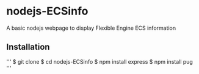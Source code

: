 nodejs-ECSinfo
======================

A basic nodejs webpage to display Flexible Engine ECS information 

Installation
------------

'''
	$ git clone 
	$ cd nodejs-ECSinfo
	$ npm install express
	$ npm install pug
'''
